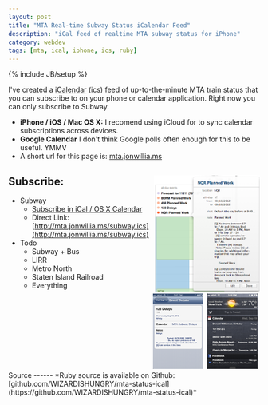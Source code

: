 ```yaml
---
layout: post
title: "MTA Real-time Subway Status iCalendar Feed"
description: "iCal feed of realtime MTA subway status for iPhone"
category: webdev 
tags: [mta, ical, iphone, ics, ruby]
---
```

{% include JB/setup %}

I've created a [iCalendar](http://en.wikipedia.org/wiki/ICalendar) (ics) feed of up-to-the-minute MTA train status that you can subscribe to on your phone or calendar application.
Right now you can only subscribe to Subway.

* **iPhone / iOS / Mac OS X:** I recomend using iCloud for to sync calendar subscriptions across devices.
* **Google Calendar** I don't think Google polls often enough for this to be useful. YMMV 
* A short url for this page is: [mta.jonwillia.ms](http://mta.jonwillia.ms)

[<img src="/assets/images/mta-ical-osx-1.png" alt="iCal displaying MTA status in OSX" style="float: right; max-width: 42%">](/assets/images/mta-ical-osx-1.png)
[<img src="/assets/images/mta-ical-ios-1.png" alt="iCal displaying MTA status in iOS" style="padding: 4px; clear: right; float: right; max-width: 20%">](/assets/images/mta-ical-ios-1.png)
[<img src="/assets/images/mta-ical-ios-2.png" alt="iCal displaying MTA status in iOS" style="padding: 4px; float: right; max-width: 20%">](/assets/images/mta-ical-ios-2.png)
Subscribe:
----------
* Subway
  * [Subscribe in iCal / OS X Calendar](webcal://mta.jonwillia.ms/subway.ics)
  * Direct Link: [http://mta.jonwillia.ms/subway.ics](http://mta.jonwillia.ms/subway.ics)
* Todo
  * Subway + Bus
  * LIRR
  * Metro North
  * Staten Island Railroad
  * Everything
<br clear="both">
Source
------
*Ruby source is available on Github: [github.com/WIZARDISHUNGRY/mta-status-ical](https://github.com/WIZARDISHUNGRY/mta-status-ical)*
